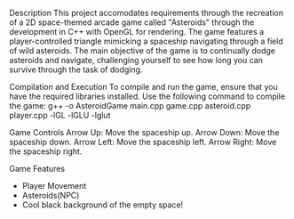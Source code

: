 
Description
This project accomodates requirements through the recreation of a 2D space-themed arcade game called "Asteroids" through the development in C++ with OpenGL for rendering. The game features a player-controlled triangle mimicking a spaceship navigating through a field of wild asteroids. The main objective of the game is to continually dodge asteroids and navigate, challenging yourself to see how long you can survive through the task of dodging.  

Compilation and Execution
To compile and run the game, ensure that you have the required libraries installed. Use the following command to compile the game:
g++ -o AsteroidGame main.cpp game.cpp asteroid.cpp player.cpp -lGL -lGLU -lglut

Game Controls
Arrow Up: Move the spaceship up.
Arrow Down: Move the spaceship down.
Arrow Left: Move the spaceship left.
Arrow Right: Move the spaceship right.

Game Features
- Player Movement
- Asteroids(NPC)
- Cool black background of the empty space!


